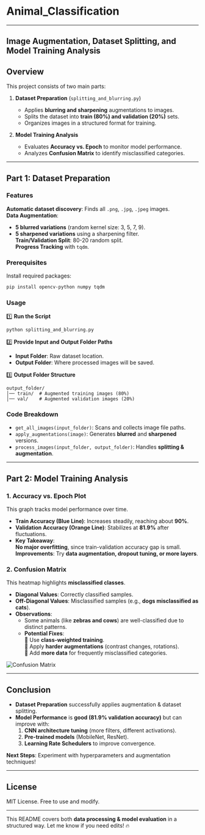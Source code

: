 # **Animal_Classification**
---

## **Image Augmentation, Dataset Splitting, and Model Training Analysis**  

## **Overview**  
This project consists of two main parts:  

1. **Dataset Preparation** (`splitting_and_blurring.py`)  
   - Applies **blurring and sharpening** augmentations to images.  
   - Splits the dataset into **train (80%) and validation (20%)** sets.  
   - Organizes images in a structured format for training.  

2. **Model Training Analysis**  
   - Evaluates **Accuracy vs. Epoch** to monitor model performance.  
   - Analyzes **Confusion Matrix** to identify misclassified categories.  

---

## **Part 1: Dataset Preparation**  

### **Features**  
 **Automatic dataset discovery**: Finds all `.png`, `.jpg`, `.jpeg` images.  
 **Data Augmentation**:  
   - **5 blurred variations** (random kernel size: 3, 5, 7, 9).  
   - **5 sharpened variations** using a sharpening filter.  
 **Train/Validation Split**: 80-20 random split.  
 **Progress Tracking** with `tqdm`.  

### **Prerequisites**  
Install required packages:  
```bash
pip install opencv-python numpy tqdm
```

### **Usage**  
1️⃣ **Run the Script**  
```bash
python splitting_and_blurring.py
```

2️⃣ **Provide Input and Output Folder Paths**  
- **Input Folder**: Raw dataset location.  
- **Output Folder**: Where processed images will be saved.  

3️⃣ **Output Folder Structure**  
```
output_folder/
│── train/  # Augmented training images (80%)
│── val/    # Augmented validation images (20%)
```

### **Code Breakdown**  
- `get_all_images(input_folder)`: Scans and collects image file paths.  
- `apply_augmentations(image)`: Generates **blurred** and **sharpened** versions.  
- `process_images(input_folder, output_folder)`: Handles **splitting & augmentation**.  

---

## **Part 2: Model Training Analysis**  

### **1. Accuracy vs. Epoch Plot**  
This graph tracks model performance over time.  

- **Train Accuracy (Blue Line)**: Increases steadily, reaching about **90%**.  
- **Validation Accuracy (Orange Line)**: Stabilizes at **81.9%** after fluctuations.  
- **Key Takeaway**:  
   **No major overfitting**, since train-validation accuracy gap is small.  
   **Improvements**: Try **data augmentation, dropout tuning, or more layers**.  

### **2. Confusion Matrix**  
This heatmap highlights **misclassified classes**.  

- **Diagonal Values**: Correctly classified samples.  
- **Off-Diagonal Values**: Misclassified samples (e.g., **dogs misclassified as cats**).  
- **Observations**:  
  - Some animals (like **zebras and cows**) are well-classified due to distinct patterns.  
  - **Potential Fixes**:  
    🔹 Use **class-weighted training**.  
    🔹 Apply **harder augmentations** (contrast changes, rotations).  
    🔹 Add **more data** for frequently misclassified categories.  

![Confusion Matrix](confusion_matrix.png)  

---

## **Conclusion**  
- **Dataset Preparation** successfully applies augmentation & dataset splitting.  
- **Model Performance** is **good (81.9% validation accuracy)** but can improve with:  
  1. **CNN architecture tuning** (more filters, different activations).  
  2. **Pre-trained models** (MobileNet, ResNet).  
  3. **Learning Rate Schedulers** to improve convergence.  

 **Next Steps**: Experiment with hyperparameters and augmentation techniques!  

---

## **License**  
MIT License. Free to use and modify.  

---

This README covers both **data processing & model evaluation** in a structured way. Let me know if you need edits! 🔥
